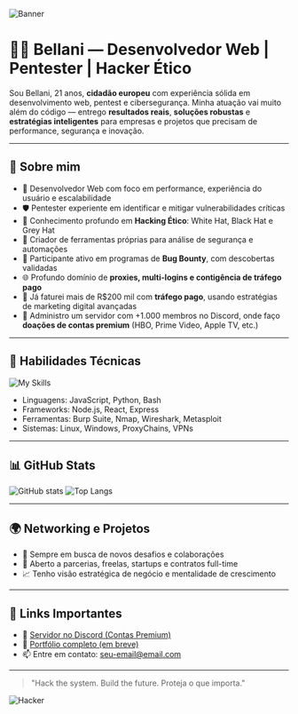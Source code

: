 ![Banner](https://media.giphy.com/media/ZVik7pBtu9dNS/giphy.gif)

# 👨‍💻 Bellani — Desenvolvedor Web | Pentester | Hacker Ético

Sou Bellani, 21 anos, **cidadão europeu** com experiência sólida em desenvolvimento web, pentest e cibersegurança. Minha atuação vai muito além do código — entrego **resultados reais**, **soluções robustas** e **estratégias inteligentes** para empresas e projetos que precisam de performance, segurança e inovação.

---

## 🚀 Sobre mim

- 🔧 Desenvolvedor Web com foco em performance, experiência do usuário e escalabilidade
- 🛡 Pentester experiente em identificar e mitigar vulnerabilidades críticas
- 🧠 Conhecimento profundo em **Hacking Ético**: White Hat, Black Hat e Grey Hat
- 🧰 Criador de ferramentas próprias para análise de segurança e automações
- 🧪 Participante ativo em programas de **Bug Bounty**, com descobertas validadas
- 🌐 Profundo domínio de **proxies, multi-logins e contigência de tráfego pago**
- 💸 Já faturei mais de R$200 mil com **tráfego pago**, usando estratégias de marketing digital avançadas
- 📡 Administro um servidor com +1.000 membros no Discord, onde faço **doações de contas premium** (HBO, Prime Video, Apple TV, etc.)

---

## 🧠 Habilidades Técnicas

![My Skills](https://skillicons.dev/icons?i=html,css,js,nodejs,python,linux,react,bootstrap,bash,github,git,vscode)

- Linguagens: JavaScript, Python, Bash
- Frameworks: Node.js, React, Express
- Ferramentas: Burp Suite, Nmap, Wireshark, Metasploit
- Sistemas: Linux, Windows, ProxyChains, VPNs

---

## 📊 GitHub Stats

![GitHub stats](https://github-readme-stats.vercel.app/api?username=bellani-dev&show_icons=true&theme=tokyonight&hide_border=true)
![Top Langs](https://github-readme-stats.vercel.app/api/top-langs/?username=bellani-dev&layout=compact&theme=tokyonight&hide_border=true)

---

## 🌍 Networking e Projetos

- 💼 Sempre em busca de novos desafios e colaborações
- 🤝 Aberto a parcerias, freelas, startups e contratos full-time
- 📈 Tenho visão estratégica de negócio e mentalidade de crescimento

---

## 📎 Links Importantes

- 🚀 [Servidor no Discord (Contas Premium)](https://seu-link-aqui)
- 🧠 [Portfólio completo (em breve)](https://seu-site-aqui.com)
- 📫 Entre em contato: seu-email@email.com

---

> "Hack the system. Build the future. Proteja o que importa."

![Hacker](https://media1.giphy.com/media/v1.Y2lkPTc5MGI3NjExenE4eG13bmk2cHpmOXowajVoMXZ4YnN4MHBqcTVzeXNuZW1wa2lpdyZlcD12MV9pbnRlcm5hbF9naWZfYnlfaWQmY3Q9Zw/EZr27ZbJwmjE9PGyLN/giphy.gif)
